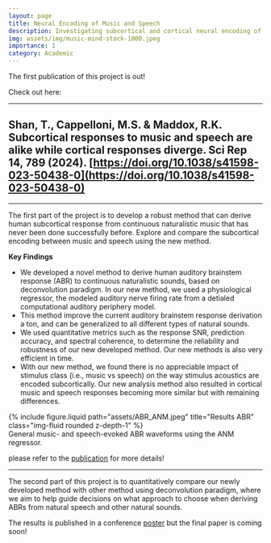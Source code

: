 ```yaml
---
layout: page
title: Neural Encoding of Music and Speech
description: Investigating subcortical and cortical neural encoding of the acoustics of music and speech from human listeners
img: assets/img/music-mind-stock-1000.jpeg
importance: 1
category: Academic
---
```

The first publication of this project is out!

Check out here:

  ---
  Shan, T., Cappelloni, M.S. & Maddox, R.K. Subcortical responses to music and speech are alike while cortical responses diverge. Sci Rep 14, 789 (2024). [https://doi.org/10.1038/s41598-023-50438-0](https://doi.org/10.1038/s41598-023-50438-0)
  ---

---

The first part of the project is to develop a robust method that can derive human subcortical response from continuous naturalistic music that has never been done successfully before. Explore and compare the subcortical encoding between music and speech using the new method.

**Key Findings**

- We developed a novel method to derive human auditory brainstem response (ABR) to continuous naturalistic sounds, based on deconvolution paradigm. In our new method, we used a physiological regressor, the modeled auditory nerve firing rate from a detialed computational auditory periphery model.
- This method improve the current auditory brainstem response derivation a ton, and can be generalized to all different types of natural sounds.
- We used quantitative metrics such as the response SNR, prediction accuracy, and spectral coherence, to determine the reliability and robustness of our new developed method. Our new methods is also very efficient in time.
- With our new method, we found there is no appreciable impact of stimulus class (i.e., music vs speech) on the way stimulus acoustics are encoded subcortically. Our new analysis method also resulted in cortical music and speech responses becoming more similar but with remaining differences.

<div class="row">
    <div class="col-sm mt-3 mt-md-0">
        {% include figure.liquid path="assets/ABR_ANM.jpeg" title="Results ABR" class="img-fluid rounded z-depth-1" %}
    </div>
</div>
<div class="caption">
    General music- and speech-evoked ABR waveforms using the ANM regressor.
</div>

please refer to the [publication](https://doi.org/10.1038/s41598-023-50438-0) for more details!

---

The second part of this project is to quantitatively compare our newly developed method with other method using deconvolution paradigm, where we aim to help guide decisions on what approach to choose when deriving ABRs from natural speech and other natural sounds.

The results is published in a conference [poster](https://www.researchgate.net/publication/378549401_Comparing_Methods_for_Deriving_the_Auditory_Brainstem_Response_to_Continuous_Speech_in_Human_Listeners_ARO_2023) but the final paper is coming soon!
